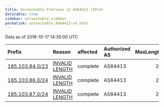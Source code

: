 ```yaml
---
title: Unreachable Prefixes in AS64413 (IPv4)
datatable: true
sidebar: unreachable_sidebar
permalink: unreachable_AS64413-v4.html
---
```


Data as of 2018-10-17 14:35:00 UTC


<div class="datatable-begin"></div>

| Prefix                                                   | Reason                                                                                                    | affected   | Authorized AS   |   MaxLength | Anchor                                         |   unreachable /24s |
|:---------------------------------------------------------|:----------------------------------------------------------------------------------------------------------|:-----------|:----------------|------------:|:-----------------------------------------------|-------------------:|
| [185.103.84.0/23](https://stat.ripe.net/185.103.84.0/23) | [INVALID LENGTH](https://rpki-validator.ripe.net/announcement-preview?asn=AS64413&prefix=185.103.84.0/23) | complete   | AS64413         |          22 | [RIPE](unreachable_RIPE_NCC_RPKI_Root-v4.html) |                  2 |
| [185.103.86.0/24](https://stat.ripe.net/185.103.86.0/24) | [INVALID LENGTH](https://rpki-validator.ripe.net/announcement-preview?asn=AS64413&prefix=185.103.86.0/24) | complete   | AS64413         |          22 | [RIPE](unreachable_RIPE_NCC_RPKI_Root-v4.html) |                  1 |
| [185.103.87.0/24](https://stat.ripe.net/185.103.87.0/24) | [INVALID LENGTH](https://rpki-validator.ripe.net/announcement-preview?asn=AS64413&prefix=185.103.87.0/24) | complete   | AS64413         |          22 | [RIPE](unreachable_RIPE_NCC_RPKI_Root-v4.html) |                  1 |

<div class="datatable-end"></div>